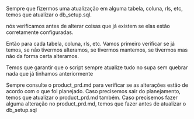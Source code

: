 Sempre que fizermos uma atualização em alguma tabela, coluna, rls, etc, temos que atualizar o db_setup.sql.

nós verificamos antes de alterar coisas que já existem se elas estão corretamente configuradas.

Então para cada tabela, coluna, rls, etc. Vamos primeiro verificar se já temos, se não tivermos alteramos, se tivermos mantemos, se tivermos mas não da forma certa alteramos.

Temos que garantir que o script sempre atualize tudo no supa sem quebrar nada que já tinhamos anteriormente


Sempre consulte o product_prd.md para verificar se as alterações estão de acordo com o que foi planejado. Caso precisemos sair do planejamento, temos que atualizar o product_prd.md também. Caso precisemos fazer alguma alteração no product_prd.md, temos que fazer antes de atualizar o db_setup.sql